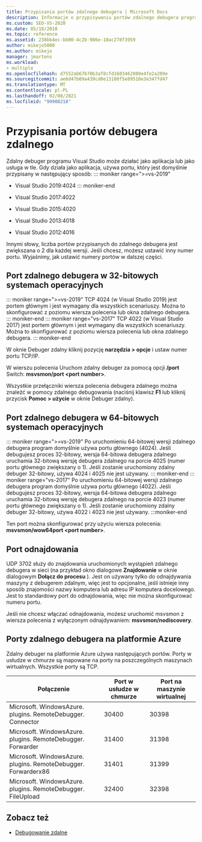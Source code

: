 ```yaml
---
title: Przypisania portów zdalnego debugera | Microsoft Docs
description: Informacje o przypisywaniu portów zdalnego debugera programu Visual Studio na 32-bitowych systemach operacyjnych, 64-bitowych systemach operacyjnych i na platformie Azure. Dowiedz się więcej o porcie odnajdowania.
ms.custom: SEO-VS-2020
ms.date: 05/18/2018
ms.topic: reference
ms.assetid: 238bb4ec-bb00-4c2b-986e-18ac278f3959
author: mikejo5000
ms.author: mikejo
manager: jmartens
ms.workload:
- multiple
ms.openlocfilehash: d7552ab67b70b3af8cfd1603462089e4fe2a209e
ms.sourcegitcommit: ae6d47b09a439cd0e13180f5e89510e3e347fd47
ms.translationtype: MT
ms.contentlocale: pl-PL
ms.lasthandoff: 02/08/2021
ms.locfileid: "99908218"
---
```

# <a name="remote-debugger-port-assignments"></a>Przypisania portów debugera zdalnego
Zdalny debuger programu Visual Studio może działać jako aplikacja lub jako usługa w tle. Gdy działa jako aplikacja, używa portu, który jest domyślnie przypisany w następujący sposób:
::: moniker range=">=vs-2019"
- Visual Studio 2019:4024
::: moniker-end
- Visual Studio 2017:4022

- Visual Studio 2015:4020

- Visual Studio 2013:4018

- Visual Studio 2012:4016

Innymi słowy, liczba portów przypisanych do zdalnego debugera jest zwiększana o 2 dla każdej wersji. Jeśli chcesz, możesz ustawić inny numer portu. Wyjaśnimy, jak ustawić numery portów w dalszej części.

## <a name="the-remote-debugger-port-on-32-bit-operating-systems"></a>Port zdalnego debugera w 32-bitowych systemach operacyjnych

::: moniker range=">=vs-2019"
 TCP 4024 (w Visual Studio 2019) jest portem głównym i jest wymagany dla wszystkich scenariuszy. Można to skonfigurować z poziomu wiersza polecenia lub okna zdalnego debugera.
::: moniker-end
::: moniker range="vs-2017"
 TCP 4022 (w Visual Studio 2017) jest portem głównym i jest wymagany dla wszystkich scenariuszy. Można to skonfigurować z poziomu wiersza polecenia lub okna zdalnego debugera.
::: moniker-end

 W oknie Debuger zdalny kliknij pozycję **narzędzia > opcje** i ustaw numer portu TCP/IP.

 W wierszu polecenia Uruchom zdalny debuger za pomocą opcji **/port** Switch: **msvsmon/port \<port number>**.

 Wszystkie przełączniki wiersza polecenia debugera zdalnego można znaleźć w pomocy zdalnego debugowania (naciśnij klawisz **F1** lub kliknij przycisk **Pomoc > użycie** w oknie Debuger zdalny).

## <a name="the-remote-debugger-port-on-64-bit-operating-systems"></a>Port zdalnego debugera w 64-bitowych systemach operacyjnych
::: moniker range=">=vs-2019"
 Po uruchomieniu 64-bitowej wersji zdalnego debugera program domyślnie używa portu głównego (4024).  Jeśli debugujesz proces 32-bitowy, wersja 64-bitowa debugera zdalnego uruchamia 32-bitową wersję debugera zdalnego na porcie 4025 (numer portu głównego zwiększany o 1). Jeśli zostanie uruchomiony zdalny debuger 32-bitowy, używa 4024 i 4025 nie jest używany.
::: moniker-end
::: moniker range="vs-2017"
 Po uruchomieniu 64-bitowej wersji zdalnego debugera program domyślnie używa portu głównego (4022).  Jeśli debugujesz proces 32-bitowy, wersja 64-bitowa debugera zdalnego uruchamia 32-bitową wersję debugera zdalnego na porcie 4023 (numer portu głównego zwiększany o 1). Jeśli zostanie uruchomiony zdalny debuger 32-bitowy, używa 4022 i 4023 nie jest używany.
:::moniker-end

 Ten port można skonfigurować przy użyciu wiersza polecenia: **msvsmon/wow64port \<port number>**.

## <a name="the-discovery-port"></a>Port odnajdowania
 UDP 3702 służy do znajdowania uruchomionych wystąpień zdalnego debugera w sieci (na przykład okno dialogowe **Znajdowanie** w oknie dialogowym **Dołącz do procesu** ). Jest on używany tylko do odnajdywania maszyny z debugerem zdalnym, więc jest to opcjonalne, jeśli istnieje inny sposób znajomości nazwy komputera lub adresu IP komputera docelowego. Jest to standardowy port do odnajdowania, więc nie można skonfigurować numeru portu.

 Jeśli nie chcesz włączać odnajdowania, możesz uruchomić msvsmon z wiersza polecenia z wyłączonym odnajdywaniem:  **msvsmon/nodiscovery**.

## <a name="remote-debugger-ports-on-azure"></a>Porty zdalnego debugera na platformie Azure
 Zdalny debuger na platformie Azure używa następujących portów. Porty w usłudze w chmurze są mapowane na porty na poszczególnych maszynach wirtualnych. Wszystkie porty są TCP.

|Połączenie|Port w usłudze w chmurze|Port na maszynie wirtualnej|
|-|-|-|
|Microsoft. WindowsAzure. plugins. RemoteDebugger. Connector|30400|30398|
|Microsoft. WindowsAzure. plugins. RemoteDebugger. Forwarder|31400|31398|
|Microsoft. WindowsAzure. plugins. RemoteDebugger. Forwarderx86|31401|31399|
|Microsoft. WindowsAzure. plugins. RemoteDebugger. FileUpload|32400|32398|

## <a name="see-also"></a>Zobacz też
- [Debugowanie zdalne](../debugger/remote-debugging.md)
